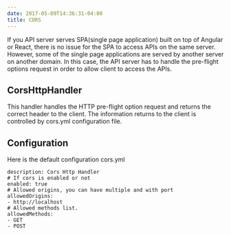 ```yaml
---
date: 2017-05-09T14:36:31-04:00
title: CORS
---
```


If you API server serves SPA(single page application) built on top of Angular
or React, there is no issue for the SPA to access APIs on the same server.
However, some of the single page applications are served by another server
on another domain. In this case, the API server has to handle the pre-flight
options request in order to allow client to access the APIs. 


## CorsHttpHandler

This handler handles the HTTP pre-flight option request and returns the correct
header to the client. The information returns to the client is controlled by
cors.yml configuration file.

## Configuration

Here is the default configuration cors.yml

```
description: Cors Http Handler
# If cors is enabled or not
enabled: true
# Allowed origins, you can have multiple and with port
allowedOrigins:
- http://localhost
# Allowed methods list. 
allowedMethods:
- GET
- POST

```


